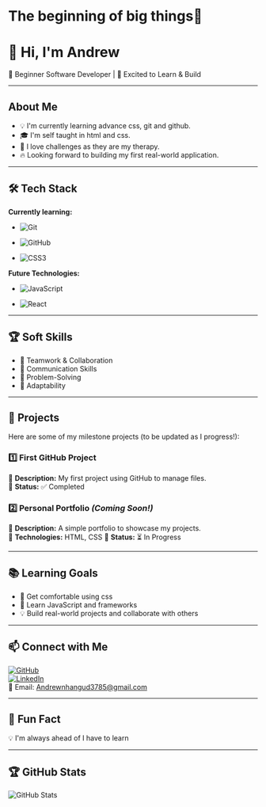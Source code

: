 # The beginning of big things🚀

# 👋 Hi, I'm Andrew

🌱 Beginner Software Developer | 🚀 Excited to Learn & Build

---

## About Me

- 💡 I'm currently learning advance css, git and github.
- 🎓 I'm self taught in html and css.
- 🤖 I love challenges as they are my therapy.
- 🔥 Looking forward to building my first real-world application.

---

## 🛠️ Tech Stack

**Currently learning:**

- ![Git](https://img.shields.io/badge/-Git-F05032?style=flat&logo=git&logoColor=white)

- ![GitHub](https://img.shields.io/badge/-GitHub-181717?style=flat-circle&logo=github)
 
- ![CSS3](https://img.shields.io/badge/-CSS3-black?style=flat-circle&logo=css3)

**Future Technologies:**

- ![JavaScript](https://img.shields.io/badge/-JavaScript-black?style=flat-circle&logo=javascript)

- ![React](https://img.shields.io/badge/-React-black?style=flat-circle&logo=react)

---

## 🏆 Soft Skills

- 🤝 Teamwork & Collaboration
- 📢 Communication Skills
- 🎯 Problem-Solving
- 🚀 Adaptability

---

## 📌 Projects

Here are some of my milestone projects (to be updated as I progress!):

### **1️⃣ First GitHub Project**

🔹 **Description:** My first project using GitHub to manage files.  
🔹 **Status:** ✅ Completed

### **2️⃣ Personal Portfolio** _(Coming Soon!)_

🔹 **Description:** A simple portfolio to showcase my projects.  
🔹 **Technologies:** HTML, CSS
🔹 **Status:** ⏳ In Progress

---

## 📚 Learning Goals

- 🚀 Get comfortable using css
- 🎨 Learn JavaScript and frameworks
- 💡 Build real-world projects and collaborate with others

---

## 📫 Connect with Me

[![GitHub](https://img.shields.io/badge/-GitHub-181717?style=flat&logo=github&logoColor=white)](https://github.com/Andrew-nhangud?tab=repositories)  
[![LinkedIn](https://img.shields.io/badge/-LinkedIn-blue?style=flat&logo=linkedin&logoColor=white)](https://www.linkedin.com/in/andrew-nhangud-149219352/)  
📧 Email: [Andrewnhangud3785@gmail.com](mailto:Andrewnhangud3785@gmail.com)

---

## 🚀 Fun Fact

💡 I'm always ahead of I have to learn

---

## 🏆 GitHub Stats

![GitHub Stats](https://github-readme-stats.vercel.app/api?username=yourusername&show_icons=true&theme=radical)

